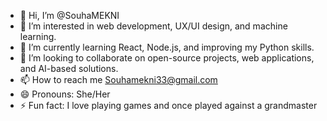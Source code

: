 - 👋 Hi, I’m @SouhaMEKNI
- 👀 I’m interested in web development, UX/UI design, and machine learning.
- 🌱 I’m currently learning React, Node.js, and improving my Python skills.
- 💞️ I’m looking to collaborate on open-source projects, web applications, and AI-based solutions.
- 📫 How to reach me Souhamekni33@gmail.com
- 😄 Pronouns: She/Her
- ⚡ Fun fact:  I love playing games and once played against a grandmaster

<!---
SouhaMEKNI/SouhaMEKNI is a ✨ special ✨ repository because its `README.md` (this file) appears on your GitHub profile.
You can click the Preview link to take a look at your changes.
--->
